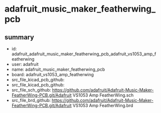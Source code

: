 # adafruit_music_maker_featherwing_pcb
 
## summary 
* id: adafruit_adafruit_music_maker_featherwing_pcb_adafruit_vs1053_amp_featherwing
* user: adafruit
* name: adafruit_music_maker_featherwing_pcb
* board: adafruit_vs1053_amp_featherwing
* src_file_kicad_pcb_github: 
* src_file_kicad_pcb_github: 
* src_file_sch_github: https://github.com/adafruit/Adafruit-Music-Maker-FeatherWing-PCB.git/Adafruit VS1053 Amp FeatherWing.sch
* src_file_brd_github: https://github.com/adafruit/Adafruit-Music-Maker-FeatherWing-PCB.git/Adafruit VS1053 Amp FeatherWing.brd



